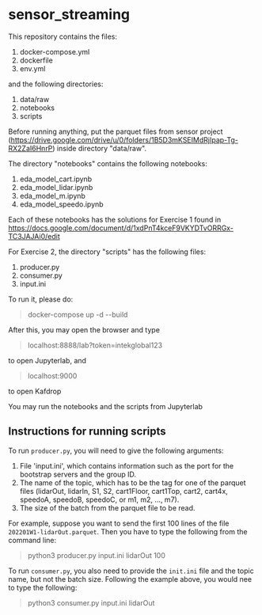 # sensor_streaming

This repository contains the files:
1. docker-compose.yml 
2. dockerfile
3. env.yml

and the following directories:
1. data/raw
2. notebooks
3. scripts

Before running anything, put the parquet files from sensor project (https://drive.google.com/drive/u/0/folders/1B5D3mKSEIMdRjIpap-Tg-RX2ZaI6HnrP) inside directory "data/raw".

The directory "notebooks" contains the following notebooks:
1. eda_model_cart.ipynb
2. eda_model_lidar.ipynb
3. eda_model_m.ipynb
4. eda_model_speedo.ipynb

Each of these notebooks has the solutions for Exercise 1 found in https://docs.google.com/document/d/1xdPnT4kceF9VKYDTvORRGx-TC3JAJAi0/edit

For Exercise 2, the directory "scripts" has the following files:
1. producer.py
2. consumer.py
3. input.ini 

To run it, please do:
> docker-compose up -d --build

After this, you may open the browser and type
> localhost:8888/lab?token=intekglobal123

to open Jupyterlab, and
> localhost:9000

to open Kafdrop

You may run the notebooks and the scripts from Jupyterlab

## Instructions for running scripts

To run `producer.py`, you will need to give the following arguments:
1. File 'input.ini', which contains information such as the port for the bootstrap servers and the group ID.
2. The name of the topic, which has to be the tag for one of the parquet files (lidarOut, lidarIn, S1, S2, cart1Floor, cart1Top, cart2, cart4x, speedoA, speedoB, speedoC, or m1, m2, ..., m7).
3. The size of the batch from the parquet file to be read.

For example, suppose you want to send the first 100 lines of the file `202201W1-lidarOut.parquet`. Then you have to type the following from the command line:
> python3 producer.py input.ini lidarOut 100

To run `consumer.py`, you also need to provide the `init.ini` file and the topic name, but not the batch size. Following the example above, you would nee to type the following:
> python3 consumer.py input.ini lidarOut


